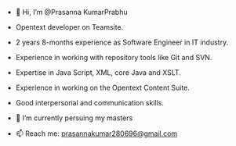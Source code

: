 - 👋 Hi, I’m @Prasanna KumarPrabhu

- Opentext developer on Teamsite.
- 2 years 8-months experience as Software Engineer in IT industry.
- Experience in working with repository tools like Git and SVN.
- Expertise in Java Script, XML, core Java and XSLT.
- Experience in working on the Opentext Content Suite.
- Good interpersonal and communication skills.
- 🌱 I’m currently persuing my masters
- 📫 Reach me: prasannakumar280696@gmail.com



